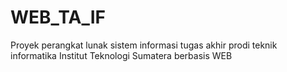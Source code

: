 # WEB_TA_IF
Proyek perangkat lunak sistem informasi tugas akhir prodi teknik informatika Institut Teknologi Sumatera berbasis WEB
